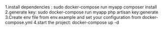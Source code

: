 1.install dependencies : sudo docker-compose run myapp composer install
2.generate key: sudo docker-compose run myapp php artisan key:generate
3.Create env file from env.example and set your configuration from docker-compose.yml
4.start the project: docker-compose up -d

